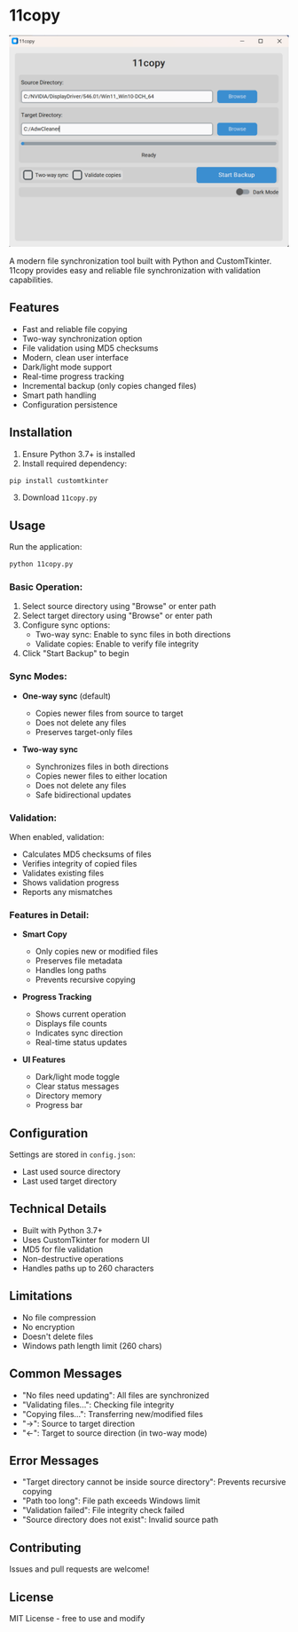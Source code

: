 # 11copy
![alt text](thumb.png)


A modern file synchronization tool built with Python and CustomTkinter. 11copy provides easy and reliable file synchronization with validation capabilities.

## Features

- Fast and reliable file copying
- Two-way synchronization option
- File validation using MD5 checksums
- Modern, clean user interface
- Dark/light mode support
- Real-time progress tracking
- Incremental backup (only copies changed files)
- Smart path handling
- Configuration persistence

## Installation

1. Ensure Python 3.7+ is installed
2. Install required dependency:
```bash
pip install customtkinter
```
3. Download `11copy.py`

## Usage

Run the application:
```bash
python 11copy.py
```

### Basic Operation:

1. Select source directory using "Browse" or enter path
2. Select target directory using "Browse" or enter path
3. Configure sync options:
   - Two-way sync: Enable to sync files in both directions
   - Validate copies: Enable to verify file integrity
4. Click "Start Backup" to begin

### Sync Modes:

- **One-way sync** (default)
  - Copies newer files from source to target
  - Does not delete any files
  - Preserves target-only files

- **Two-way sync**
  - Synchronizes files in both directions
  - Copies newer files to either location
  - Does not delete any files
  - Safe bidirectional updates

### Validation:

When enabled, validation:
- Calculates MD5 checksums of files
- Verifies integrity of copied files
- Validates existing files
- Shows validation progress
- Reports any mismatches

### Features in Detail:

- **Smart Copy**
  - Only copies new or modified files
  - Preserves file metadata
  - Handles long paths
  - Prevents recursive copying

- **Progress Tracking**
  - Shows current operation
  - Displays file counts
  - Indicates sync direction
  - Real-time status updates

- **UI Features**
  - Dark/light mode toggle
  - Clear status messages
  - Directory memory
  - Progress bar

## Configuration

Settings are stored in `config.json`:
- Last used source directory
- Last used target directory

## Technical Details

- Built with Python 3.7+
- Uses CustomTkinter for modern UI
- MD5 for file validation
- Non-destructive operations
- Handles paths up to 260 characters

## Limitations

- No file compression
- No encryption
- Doesn't delete files
- Windows path length limit (260 chars)

## Common Messages

- "No files need updating": All files are synchronized
- "Validating files...": Checking file integrity
- "Copying files...": Transferring new/modified files
- "→": Source to target direction
- "←": Target to source direction (in two-way mode)

## Error Messages

- "Target directory cannot be inside source directory": Prevents recursive copying
- "Path too long": File path exceeds Windows limit
- "Validation failed": File integrity check failed
- "Source directory does not exist": Invalid source path

## Contributing

Issues and pull requests are welcome!

## License

MIT License - free to use and modify

